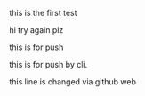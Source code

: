 this is the first test


hi try again plz

this is for push

this is for push by cli.

this line is changed via github web
